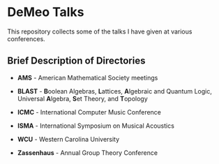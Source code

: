DeMeo Talks
===========

This repository collects some of the talks I have given at various conferences.

Brief Description of Directories
--------------------------------

+ **AMS** - American Mathematical Society meetings

+ **BLAST** - <b>B</b>oolean Algebras, **L**attices, **A**lgebraic and Quantum Logic,
Universal **A**lgebra, **S**et Theory, and **T**opology

+ **ICMC** - International Computer Music Conference

+ **ISMA** - International Symposium on Musical Acoustics

+ **WCU** - Western Carolina University

+ **Zassenhaus** - Annual Group Theory Conference


